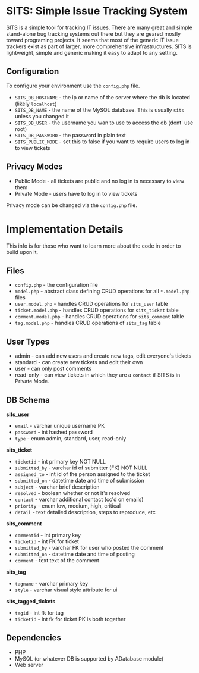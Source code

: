 SITS: Simple Issue Tracking System
===

SITS is a simple tool for tracking IT issues. There are many great and simple stand-alone bug tracking systems out there but they are geared mostly toward programing projects. It seems that most of the generic IT issue trackers exist as part of larger, more comprehensive infrastructures. SITS is lightweight, simple and generic making it easy to adapt to any setting.


Configuration
---

To configure your environment use the `config.php` file.

  * `SITS_DB_HOSTNAME`	- the ip or name of the server where the db is located (likely `localhost`)
  * `SITS_DB_NAME`	- the name of the MySQL database. This is usually `sits` unless you changed it
  * `SITS_DB_USER`	- the username you wan to use to access the db (dont' use root)
  * `SITS_DB_PASSWORD`	- the password in plain text
  * `SITS_PUBLIC_MODE`	- set this to false if you want to require users to log in to view tickets


Privacy Modes
---

  * Public Mode 	- all tickets are public and no log in is necessary to view them
  * Private Mode 	- users have to log in to view tickets

Privacy mode can be changed via the `config.php` file.

Implementation Details
===

This info is for those who want to learn more about the code in order to build upon it.

Files
---

  * `config.php`	- the configuration file
  * `model.php`		- abstract class defining CRUD operations for all `*.model.php` files
  * `user.model.php`	- handles CRUD operations for `sits_user` table
  * `ticket.model.php`	- handles CRUD operations for `sits_ticket` table
  * `comment.model.php`	- handles CRUD operations for `sits_comment` table
  * `tag.model.php`	- handles CRUD operations of `sits_tag` table


User Types
---

  * admin 	- can add new users and create new tags, edit everyone's tickets
  * standard	- can create new tickets and edit their own
  * user	- can only post comments
  * read-only 	- can view tickets in which they are a `contact` if SITS is in Private Mode.

DB Schema
---

**sits_user**

  * `email`		- varchar	unique username PK
  * `password`		- int		hashed password
  * `type`		- enum		admin, standard, user, read-only

**sits_ticket**

  * `ticketid` 		- int		primary key NOT NULL
  * `submitted_by`	- varchar	id of submitter (FK) NOT NULL
  * `assigned_to`	- int		id of the person assigned to the ticket
  * `submitted_on`	- datetime	date and time of submission
  * `subject`		- varchar 	brief description
  * `resolved`		- boolean	whether or not it's resolved
  * `contact`		- varchar	additional contact (cc'd on emails)
  * `priority`		- enum		low, medium, high, critical
  * `detail`		- text		detailed description, steps to reproduce, etc

**sits_comment**

  * `commentid`		- int		primary key
  * `ticketid`		- int		FK for ticket
  * `submitted_by`	- varchar	FK for user who posted the comment
  * `submitted_on`	- datetime	date and time of posting
  * `comment`		- text		text of the comment

**sits_tag**

  * `tagname`		- varchar	primary key
  * `style`		- varchar	visual style attribute for ui

**sits_tagged_tickets**

  * `tagid`		- int		fk for tag
  * `ticketid`		- int		fk for ticket
					PK is both together

Dependencies
---

  * PHP
  * MySQL (or whatever DB is supported by ADatabase module)
  * Web server
